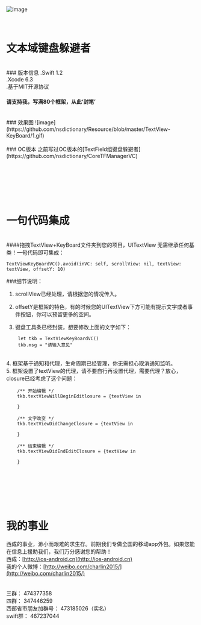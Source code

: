 ![image](https://github.com/nsdictionary/Resource/blob/master/TextView-KeyBoard/logo.jpg)<br />
<br/><br/>


文本域键盘躲避者
===============
<br/>
### 版本信息
.Swift 1.2<br/>
.Xcode 6.3<br/>
.基于MIT开源协议<br/>

#### 请支持我，写满80个框架，从此‘封笔’

<br/>
### 效果图
![image](https://github.com/nsdictionary/Resource/blob/master/TextView-KeyBoard/1.gif)<br />

<br/>
### OC版本
之前写过OC版本的[TextField组键盘躲避者](https://github.com/nsdictionary/CoreTFManagerVC)
<br/>

<br/><br/><br/>
一句代码集成
===============
<br/>
####拖拽TextView+KeyBoard文件夹到您的项目，UITextView 无需继承任何基类！一句代码即可集成：<br/>

    TextViewKeyBoardVC().avoid(inVC: self, scrollView: nil, textView: textView, offsetY: 10)

###细节说明：<br/>
1. scrollView已经处理，请根据您的情况传入。<br/>
2. offsetY是框架的特色，有的时候您的UITextView下方可能有提示文字或者事件按钮，你可以预留更多的空间。<br/>
3. 键盘工具条已经封装，想要修改上面的文字如下：

        let tkb = TextViewKeyBoardVC()
        tkb.msg = "请输入意见"
<br/>
4. 框架基于通知和代理，生命周期已经管理，你无需担心取消通知监听。<br/>
5. 框架设置了textView的代理，请不要自行再设置代理，需要代理？放心，closure已经考虑了这个问题：

        /** 开始编辑 */
        tkb.textViewWillBeginEditlosure = {textView in
            
        }
        
        /** 文字改变 */
        tkb.textViewDidChangeClosure = {textView in
            
        }
        
        /** 结束编辑 */
        tkb.textViewDidEndEditClosure = {textView in
        
        }



<br/><br/><br/>
我的事业
===============
西成的事业，渺小而艰难的求生存。前期我们专做全国的移动app外包。如果您能在信息上援助我们，我们万分感谢您的帮助！<br/>
西成：[http://ios-android.cn](http://ios-android.cn) <br/>
我的个人微博：[http://weibo.com/charlin2015/](http://weibo.com/charlin2015/)<br/>
<br/><br/>
三群： 474377358<br/>
四群： 347446259<br/>
西部省市朋友加群号： 473185026（实名）<br/>
swift群： 467237044<br/>

